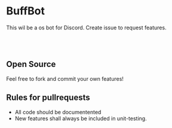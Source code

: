 # BuffBot

This wil be a os bot for Discord. Create issue to request features. 

<br><br>

## Open Source
Feel free to fork and commit your own features! 


## Rules for pullrequests
* All code should be documentented
* New features shall always be included in unit-testing.
